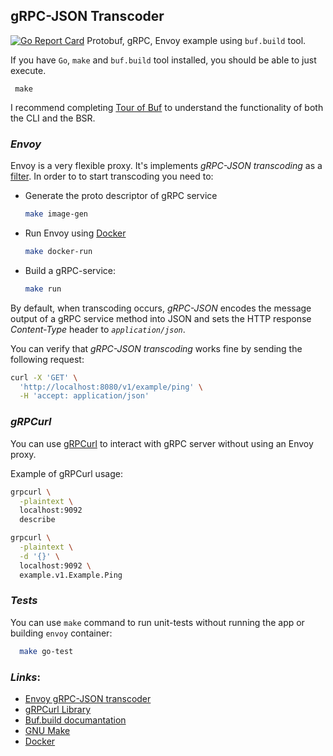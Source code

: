 ## gRPC-JSON Transcoder 
[![Go Report Card](https://goreportcard.com/badge/github.com/abstractbreazy/grpc-sandbox)](https://goreportcard.com/report/github.com/abstractbreazy/grpc-sandbox)
Protobuf, gRPC, Envoy    example using `buf.build` tool.

If you have `Go`, `make` and `buf.build` tool installed, you should be able to just execute.

```shell
 make
```

I recommend completing [Tour of Buf](https://docs.buf.build/tour/introduction)  to understand the functionality  of both the CLI and the BSR.


### *Envoy*

Envoy is a very flexible proxy. It's implements *gRPC-JSON transcoding* as a [filter](https://www.envoyproxy.io/docs/envoy/latest/configuration/http/http_filters/grpc_stats_filter).
In order to to start transcoding you need to:

- Generate the proto descriptor of gRPC service   
    ```bash
    make image-gen 
    ```
- Run Envoy using [Docker](https://docs.docker.com/get-docker/) 
    ```bash
    make docker-run 
    ```
- Build a gRPC-service:
    ```bash 
    make run 
    ```

By default, when transcoding occurs, *gRPC-JSON* encodes the message output of a gRPC service method into JSON and sets the HTTP response *Content-Type* header to *`application/json`*.  

You can verify that *gRPC-JSON transcoding* works fine by sending the following request:

``` bash
curl -X 'GET' \
  'http://localhost:8080/v1/example/ping' \
  -H 'accept: application/json'
```

### *gRPCurl*

You can use [gRPCurl](https://github.com/fullstorydev/grpcurl) to interact with gRPC server without using an Envoy proxy.

Example of gRPCurl usage: 

```bash
grpcurl \
  -plaintext \
  localhost:9092 
  describe                     

grpcurl \
  -plaintext \
  -d '{}' \
  localhost:9092 \ 
  example.v1.Example.Ping
```

### *Tests*

You can use `make` command to run unit-tests without running the app or building `envoy` container:

```bash 
  make go-test 
  ```

### *Links*:
- [Envoy gRPC-JSON transcoder](https://www.envoyproxy.io/docs/envoy/latest/configuration/http/http_filters/grpc_json_transcoder_filter)
- [gRPCurl Library](https://github.com/fullstorydev/grpcurl)
- [Buf.build documantation](https://docs.buf.build/introduction)
- [GNU Make](https://www.gnu.org/software/make/)
- [Docker](https://docs.docker.com/get-docker/)


